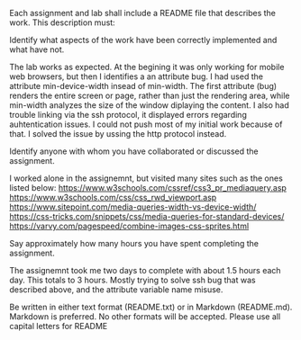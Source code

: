 Each assignment and lab shall include a README file that describes the work. This description must:

Identify what aspects of the work have been correctly implemented and what have not.


The lab works as expected. At the begining it was only working for mobile 
web browsers, but then I identifies a an attribute bug. I had used the 
attribute min-device-width insead of min-width. The first attribute (bug) 
renders the entire screen or page, rather than just the rendering area, while min-width
analyzes the size of the window diplaying the content. 
I also had trouble linking via the ssh protocol, it displayed errors regarding 
auhtentication issues. I could not push most of my initial work because of that. 
I solved the issue by ussing the http protocol instead. 


Identify anyone with whom you have collaborated or discussed the assignment.


I worked alone in the assignemnt, but visited many sites such as the ones listed below: 
https://www.w3schools.com/cssref/css3_pr_mediaquery.asp
https://www.w3schools.com/css/css_rwd_viewport.asp
https://www.sitepoint.com/media-queries-width-vs-device-width/
https://css-tricks.com/snippets/css/media-queries-for-standard-devices/
https://varvy.com/pagespeed/combine-images-css-sprites.html




Say approximately how many hours you have spent completing the assignment.


The assignemnt took me two days to complete with about 1.5 hours each day. This totals to 3 hours. 
Mostly trying to solve ssh bug that was described above, and the attribute variable name 
misuse. 


Be written in either text format (README.txt) or in Markdown (README.md). Markdown is preferred. No other formats will be accepted. Please use all capital letters for README